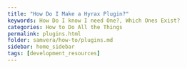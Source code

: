 ```yaml
---
title: "How Do I Make a Hyrax Plugin?"
keywords: How Do I know I need One?, Which Ones Exist?
categories: How to Do All the Things
permalink: plugins.html
folder: samvera/how-to/plugins.md
sidebar: home_sidebar
tags: [development_resources]
---
```

